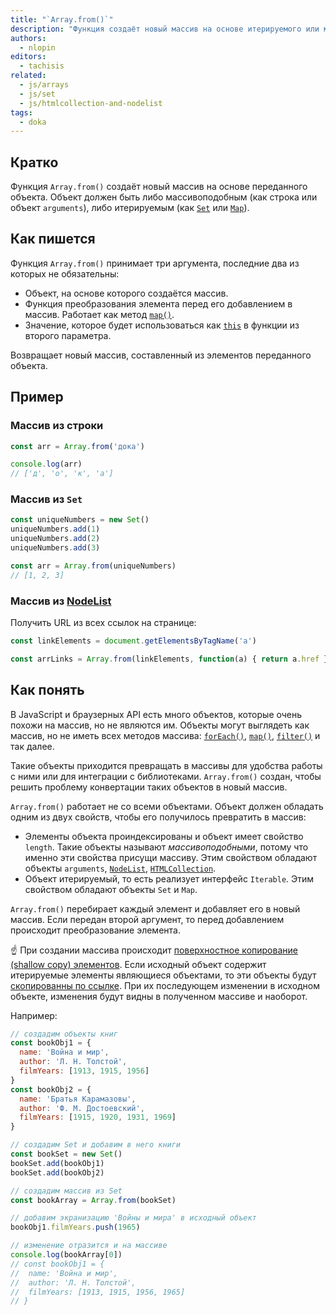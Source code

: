 ```yaml
---
title: "`Array.from()`"
description: "Функция создаёт новый массив на основе итерируемого или массивоподобного объекта."
authors:
  - nlopin
editors:
  - tachisis
related:
  - js/arrays
  - js/set
  - js/htmlcollection-and-nodelist
tags:
  - doka
---
```


## Кратко

Функция `Array.from()` создаёт новый массив на основе переданного объекта. Объект должен быть либо массивоподобным (как строка или объект `arguments`), либо итерируемым (как [`Set`](/js/set/) или [`Map`](/js/map/)).

## Как пишется

Функция `Array.from()` принимает три аргумента, последние два из которых не обязательны:

- Объект, на основе которого создаётся массив.
- Функция преобразования элемента перед его добавлением в массив. Работает как метод [`map()`](/js/array-map/).
- Значение, которое будет использоваться как [`this`](/js/function-context/) в функции из второго параметра.

Возвращает новый массив, составленный из элементов переданного объекта.

## Пример

### Массив из строки

```js
const arr = Array.from('дока')

console.log(arr)
// ['д', 'о', 'к', 'а']
```

### Массив из `Set`

```js
const uniqueNumbers = new Set()
uniqueNumbers.add(1)
uniqueNumbers.add(2)
uniqueNumbers.add(3)

const arr = Array.from(uniqueNumbers)
// [1, 2, 3]
```

### Массив из [NodeList](/js/htmlcollection-and-nodelist/)

Получить URL из всех ссылок на странице:

```js
const linkElements = document.getElementsByTagName('a')

const arrLinks = Array.from(linkElements, function(a) { return a.href })
```

## Как понять

В JavaScript и браузерных API есть много объектов, которые очень похожи на массив, но не являются им. Объекты могут выглядеть как массив, но не иметь всех методов массива: [`forEach()`](/js/array-foreach/), [`map()`](/js/array-map/), [`filter()`](/js/array-filter/) и так далее.

Такие объекты приходится превращать в массивы для удобства работы с ними или для интеграции с библиотеками. `Array.from()` создан, чтобы решить проблему конвертации таких объектов в новый массив.

`Array.from()` работает не со всеми объектами. Объект должен обладать одним из двух свойств, чтобы его получилось превратить в массив:

- Элементы объекта проиндексированы и объект имеет свойство `length`. Такие объекты называют _массивоподобными_, потому что именно эти свойства присущи массиву. Этим свойством обладают объекты `arguments`, [`NodeList`](/js/htmlcollection-and-nodelist/), [`HTMLCollection`](/js/htmlcollection-and-nodelist/).
- Объект итерируемый, то есть реализует интерфейс `Iterable`. Этим свойством обладают объекты `Set` и `Map`.

`Array.from()` перебирает каждый элемент и добавляет его в новый массив. Если передан второй аргумент, то перед добавлением происходит преобразование элемента.

<aside>

☝️ При создании массива происходит [поверхностное копирование (shallow copy) элементов](/js/shallow-or-deep-clone/). Если исходный объект содержит итерируемые элементы являющиеся объектами, то эти объекты будут [скопированны по ссылке](/js/ref-type-vs-value-type/#ssylochnye-tipy-dannyh). При их последующем изменении в исходном объекте, изменения будут видны в полученном массиве и наоборот.

Например:
```js
// создадим объекты книг
const bookObj1 = {
  name: 'Война и мир',
  author: 'Л. Н. Толстой',
  filmYears: [1913, 1915, 1956]
}
const bookObj2 = {
  name: 'Братья Карамазовы',
  author: 'Ф. М. Достоевский',
  filmYears: [1915, 1920, 1931, 1969]
}

// создадим Set и добавим в него книги
const bookSet = new Set()
bookSet.add(bookObj1)
bookSet.add(bookObj2)

// создадим массив из Set
const bookArray = Array.from(bookSet)

// добавим экранизацию 'Войны и мира' в исходный объект
bookObj1.filmYears.push(1965)

// изменение отразится и на массиве
console.log(bookArray[0])
// const bookObj1 = {
//  name: 'Война и мир',
//  author: 'Л. Н. Толстой',
//  filmYears: [1913, 1915, 1956, 1965]
// }
```
</aside>
